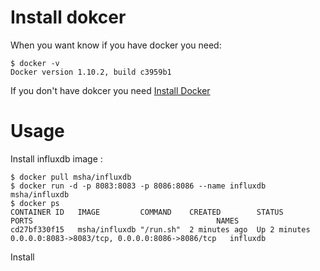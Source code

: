 # Install dokcer
When you want know if you have docker you need:

    $ docker -v
    Docker version 1.10.2, build c3959b1

If you don't have dokcer you need [Install Docker](https://docs.docker.com/engine/installation/linux/ubuntulinux/)
# Usage
Install influxdb image :

    $ docker pull msha/influxdb
    $ docker run -d -p 8083:8083 -p 8086:8086 --name influxdb msha/influxdb
    $ docker ps
    CONTAINER ID   IMAGE         COMMAND    CREATED        STATUS         PORTS                                         NAMES
    cd27bf330f15   msha/influxdb "/run.sh"  2 minutes ago  Up 2 minutes   0.0.0.0:8083->8083/tcp, 0.0.0.0:8086->8086/tcp   influxdb
Install 
